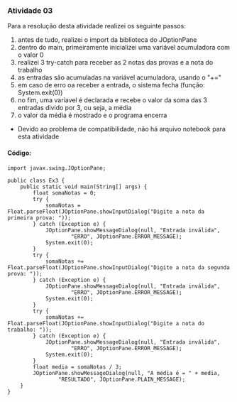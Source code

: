 ### Atividade 03
Para a resolução desta atividade realizei os seguinte passos:
1. antes de tudo, realizei o import da biblioteca do JOptionPane
2. dentro do main, primeiramente inicializei uma variável acumuladora com o valor 0
3. realizei 3 try-catch para receber as 2 notas das provas e a nota do trabalho
4. as entradas são acumuladas na variável acumuladora, usando o "+="
5. em caso de erro oa receber a entrada, o sistema fecha (função: System.exit(0))
6. no fim, uma varíavel é declarada e recebe o valor da soma das 3 entradas divido por 3, ou seja, a média
7. o valor da média é mostrado e o programa encerra

- Devido ao problema de compatibilidade, não há arquivo notebook para esta atividade

#### Código:
```
import javax.swing.JOptionPane;

public class Ex3 {
    public static void main(String[] args) {
        float somaNotas = 0;
        try {
            somaNotas = Float.parseFloat(JOptionPane.showInputDialog("Digite a nota da primeira prova: "));
        } catch (Exception e) {
            JOptionPane.showMessageDialog(null, "Entrada inválida",
                    "ERRO", JOptionPane.ERROR_MESSAGE);
            System.exit(0);
        }
        try {
            somaNotas += Float.parseFloat(JOptionPane.showInputDialog("Digite a nota da segunda prova: "));
        } catch (Exception e) {
            JOptionPane.showMessageDialog(null, "Entrada inválida",
                    "ERRO", JOptionPane.ERROR_MESSAGE);
            System.exit(0);
        }
        try {
            somaNotas += Float.parseFloat(JOptionPane.showInputDialog("Digite a nota do trabalho: "));
        } catch (Exception e) {
            JOptionPane.showMessageDialog(null, "Entrada inválida",
                    "ERRO", JOptionPane.ERROR_MESSAGE);
            System.exit(0);
        }
        float media = somaNotas / 3;
        JOptionPane.showMessageDialog(null, "A média é = " + media,
                "RESULTADO", JOptionPane.PLAIN_MESSAGE);
    }
}
```
